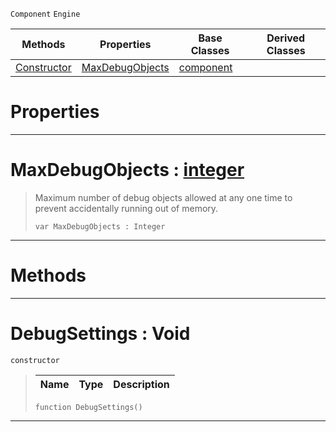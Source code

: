  `Component` `Engine`



|Methods|Properties|Base Classes|Derived Classes|
|---|---|---|---|
|[ Constructor](https://github.com/PlasmaEngine/PlasmaDocs/blob/master/code_reference/class_reference/debugsettings.markdown#debugsettings-void)|[ MaxDebugObjects](https://github.com/PlasmaEngine/PlasmaDocs/blob/master/code_reference/class_reference/debugsettings.markdown#maxdebugobjects-plasma-eng)|[component](https://github.com/PlasmaEngine/PlasmaDocs/blob/master/code_reference/class_reference/component.markdown)| |


 #  Properties


---  
 #  MaxDebugObjects : [integer](https://github.com/PlasmaEngine/PlasmaDocs/blob/master/code_reference/lightning_base_types/integer.markdown)

> Maximum number of debug objects allowed at any one time to prevent accidentally running out of memory.
> ``` lang=cpp, name=Lightning
> var MaxDebugObjects : Integer


---  
 #  Methods


---  
 #  DebugSettings : Void

 `constructor`

> 
> |Name|Type|Description|
> |---|---|---|
> ``` lang=cpp, name=Lightning
> function DebugSettings()
> ``` 


---  
 

 